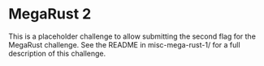 # MegaRust 2

This is a placeholder challenge to allow submitting the second flag for the MegaRust challenge. See the README in misc-mega-rust-1/ for a full description of this challenge.
